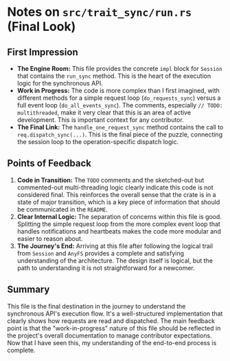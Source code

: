 # Notes on `src/trait_sync/run.rs` (Final Look)

## First Impression

- **The Engine Room:** This file provides the concrete `impl` block for `Session` that contains the `run_sync` method. This is the heart of the execution logic for the synchronous API.
- **Work in Progress:** The code is more complex than I first imagined, with different methods for a simple request loop (`do_requests_sync`) versus a full event loop (`do_all_events_sync`). The comments, especially `// TODO: multithreaded`, make it very clear that this is an area of active development. This is important context for any contributor.
- **The Final Link:** The `handle_one_request_sync` method contains the call to `req.dispatch_sync(...)`. This is the final piece of the puzzle, connecting the session loop to the operation-specific dispatch logic.

## Points of Feedback

1.  **Code in Transition:** The `TODO` comments and the sketched-out but commented-out multi-threading logic clearly indicate this code is not considered final. This reinforces the overall sense that the crate is in a state of major transition, which is a key piece of information that should be communicated in the `README`.
2.  **Clear Internal Logic:** The separation of concerns within this file is good. Splitting the simple request loop from the more complex event loop that handles notifications and heartbeats makes the code more modular and easier to reason about.
3.  **The Journey's End:** Arriving at this file after following the logical trail from `Session` and `AnyFS` provides a complete and satisfying understanding of the architecture. The design itself is logical, but the path to understanding it is not straightforward for a newcomer.

## Summary

This file is the final destination in the journey to understand the synchronous API's execution flow. It's a well-structured implementation that clearly shows how requests are read and dispatched. The main feedback point is that the "work-in-progress" nature of this file should be reflected in the project's overall documentation to manage contributor expectations. Now that I have seen this, my understanding of the end-to-end process is complete.
